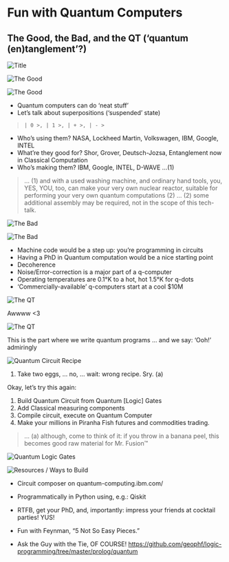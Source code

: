 # Fun with Quantum Computers
## The Good, the Bad, and the QT (‘quantum (en)tanglement’?)

![Title](00-title.png)

![The Good](01-clint-the-eastwood.png)

![The Good](02-the-good.png)

* Quantum computers can do ‘neat stuff’
* Let’s talk about superpositions (‘suspended’ state) 
> `| 0 >, | 1 >, | + >, | - >`
* Who’s using them? NASA, Lockheed Martin, Volkswagen, IBM, Google, INTEL
* What’re they good for? Shor, Grover, Deutsch-Jozsa, Entanglement now in 
  Classical Computation
* Who’s making them? IBM, Google, INTEL, D-WAVE …(1)

> … (1) and with a used washing machine, and ordinary hand tools, you, YES, YOU,
too, can make your very own nuclear reactor, suitable for performing your very 
own quantum computations (2)
> … (2) some additional assembly may be required, not in the scope of this 
tech-talk.

![The Bad](03-lee-van-cleef.png)

![The Bad](04-the-bad.png)

* Machine code would be a step up: you’re programming in circuits
* Having a PhD in Quantum computation would be a nice starting point
* Decoherence
* Noise/Error-correction is a major part of a q-computer
* Operating temperatures are 0.1°K to a hot, hot 1.5°K for q-dots
* ‘Commercially-available’ q-computers start at a cool $10M

![The QT](05-howdy-kitteh.png)

Awwww <3 

![The QT](06-the-Quantum-enTanglement.png)

This is the part where we write quantum programs
… and we say: ‘Ooh!’ admiringly

![Quantum Circuit Recipe](07-quantum-circuit-recipe.png)

1. Take two eggs, … no, … wait: wrong recipe. Sry. (a)

Okay, let’s try this again:

1. Build Quantum Circuit from Quantum [Logic] Gates
2. Add Classical measuring components
3. Compile circuit, execute on Quantum Computer
4. Make your millions in Piranha Fish futures and commodities trading.

> … (a) although, come to think of it: if you throw in a banana peel, this 
becomes good raw material for Mr. Fusion™

![Quantum Logic Gates](08-quantum-logic-gates.png)

![Resources / Ways to Build](09-resources.png)

* Circuit composer on quantum-computing.ibm.com/
* Programmatically in Python using, e.g.: Qiskit

* RTFB, get your PhD, and, importantly: impress your friends at cocktail 
parties! YUS!
* Fun with Feynman, “5 Not So Easy Pieces.”
* Ask the Guy with the Tie, OF COURSE!
  https://github.com/geophf/logic-programming/tree/master/prolog/quantum
